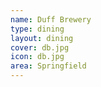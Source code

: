 ```yaml
---
name: Duff Brewery
type: dining
layout: dining 
cover: db.jpg
icon: db.jpg
area: Springfield
---
```

